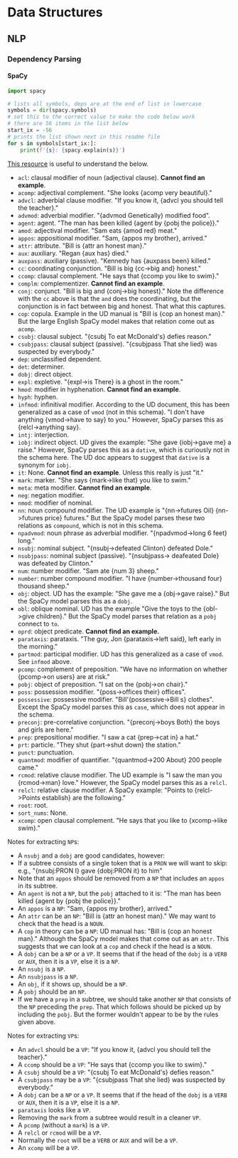 # Data Structures

## NLP

### Dependency Parsing

#### SpaCy

```python
import spacy

# lists all symbols, deps are at the end of list in lowercase
symbols = dir(spacy.symbols)
# set this to the correct value to make the code below work
# there are 56 items in the list below
start_ix = -56
# prints the list shown next in this readme file
for s in symbols[start_ix:]:
    print(f'{s}: {spacy.explain(s)}')
```

[This resource](https://downloads.cs.stanford.edu/nlp/software/dependencies_manual.pdf)
is useful to understand the below.

- `acl`: clausal modifier of noun (adjectival clause). **Cannot find an example**.
- `acomp`: adjectival complement. "She looks {acomp very beautiful}."
- `advcl`: adverbial clause modifier. "If you know it, {advcl you should tell the teacher}."
- `advmod`: adverbial modifier. "{advmod Genetically} modified food".
- `agent`: agent. "The man has been killed {agent by {pobj the police}}."
- `amod`: adjectival modifier. "Sam eats {amod red} meat."
- `appos`: appositional modifier. "Sam, {appos my brother}, arrived."
- `attr`: attribute. "Bill is {attr an honest man}."
- `aux`: auxiliary. "Regan {aux has} died."
- `auxpass`: auxiliary (passive). "Kennedy has {auxpass been} killed."
- `cc`: coordinating conjunction. "Bill is big {cc->big and} honest."
- `ccomp`: clausal complement. "He says that {ccomp you like to swim}."
- `complm`: complementizer. **Cannot find an example**.
- `conj`: conjunct. "Bill is big and {conj->big honest}." Note the difference
  with the `cc` above is that the `and` does the coordinating, but the conjunction
  is in fact between big and honest. That what this captures.
- `cop`: copula. Example in the UD manual is "Bill is {cop an honest man}." 
  But the large English SpaCy model makes that relation come out as `acomp`.
- `csubj`: clausal subject. "{csubj To eat McDonald's} defies reason."
- `csubjpass`: clausal subject (passive). "{csubjpass That she lied} was suspected by everybody."
- `dep`: unclassified dependent.
- `det`: determiner.
- `dobj`: direct object.
- `expl`: expletive. "{expl->is There} is a ghost in the room."
- `hmod`: modifier in hyphenation. **Cannot find an example**.
- `hyph`: hyphen.
- `infmod`: infinitival modifier. According to the UD document, this has been 
  generalized as a case of `vmod` (not in this schema). "I don't have anything 
  {vmod->have to say} to you." However, SpaCy parses this as {relcl->anything say}.
- `intj`: interjection.
- `iobj`: indirect object. UD gives the example: "She gave {iobj->gave me} a raise."
  However, SpaCy parses this as a `dative`, which is curiously not in the schema
  here. The UD doc appears to suggest that `dative` is a synonym for `iobj`.
- `it`: None. **Cannot find an example**. Unless this really is just "it."
- `mark`: marker. "She says {mark->like that} you like to swim."
- `meta`: meta modifier. **Cannot find an example**.
- `neg`: negation modifier.
- `nmod`: modifier of nominal. 
- `nn`: noun compound modifier. The UD example is "{nn->futures Oil} {nn->futures price} futures."
  But the SpaCy model parses these two relations as `compound`, which is not in
  this schema.
- `npadvmod`: noun phrase as adverbial modifier. "{npadvmod->long 6 feet} long."
- `nsubj`: nominal subject. "{nsubj->defeated Clinton} defeated Dole."
- `nsubjpass`: nominal subject (passive). "{nsubjpass-> deafeated Dole} was defeated by Clinton."
- `num`: number modifier. "Sam ate {num 3} sheep."
- `number`: number compound modifier. "I have {number->thousand four} thousand sheep."
- `obj`: object. UD has the example: "She gave me a {obj->gave raise}." But the
  SpaCy model parses this as a `dobj`.
- `obl`: oblique nominal. UD has the example "Give the toys to the {obl->give children}."
  But the SpaCy model parses that relation as a `pobj` connect to `to`.
- `oprd`: object predicate. **Cannot find an example.**
- `parataxis`: parataxis. "The guy, Jon {parataxis->left said}, left early in the morning."
- `partmod`: participal modifier. UD has this generalized as a case of `vmod`.
  See `infmod` above.
- `pcomp`: complement of preposition. "We have no information on whether 
  {pcomp->on users} are at risk."
- `pobj`: object of preposition. "I sat on the {pobj->on chair}."
- `poss`: possession modifier. "{poss->offices their} offices".
- `possessive`: possessive modifier. "Bill'{possessive->Bill s} clothes". Except
  the SpaCy model parses this as `case`, which does not appear in the schema.
- `preconj`: pre-correlative conjunction. "{preconj->boys Both} the boys and girls are here."
- `prep`: prepositional modifier. "I saw a cat {prep->cat in} a hat."
- `prt`: particle. "They shut {part->shut down} the station."
- `punct`: punctuation.
- `quantmod`: modifier of quantifier. "{quantmod->200 About} 200 people came."
- `rcmod`: relative clause modifier. The UD example is "I saw the man you {rcmod->man} love."
  However, the SpaCy model parses this as a `relcl`.
- `relcl`: relative clause modifier. A SpaCy example: "Points to 
  {relcl->Points establish} are the following."
- `root`: root. 
- `sort_nums`: None.
- `xcomp`: open clausal complement. "He says that you like to {xcomp->like swim}."

Notes for extracting `NP`s:
- A `nsubj` and a `dobj` are good candidates, however:
- If a subtree consists of a single token that is a `PRON` we will want to skip:
  e.g., "{nsubj:PRON I} gave {dobj:PRON it} to him"
- Note that an `appos` should be removed from a `NP` that includes an `appos` in its subtree.
- An `agent` is not a `NP`, but the `pobj` attached to it is: 
  "The man has been killed {agent by {pobj the police}}."
- An `appos` is a `NP`: "Sam, {appos my brother}, arrived."
- An `attr` can be an `NP`: "Bill is {attr an honest man}." We may want to check
  that the head is a `NOUN`.
- A `cop` in theory can be a `NP`: UD manual has: "Bill is {cop an honest man}." 
  Although the SpaCy model makes that come out as an `attr`. This suggests that 
  we can look at a `cop` and check if the head is a `NOUN`.
- A `dobj` can be a `NP` or a `VP`. It seems that if the head of the `dobj` is
  a `VERB` or `AUX`, then it is a `VP`, else it is a `NP`.
- An `nsubj` is a `NP`.
- An `nsubjpass` is a `NP`.
- An `obj`, if it shows up, should be a `NP`.
- A `pobj` should be an `NP`.
- If we have a `prep` in a subtree, we should take another `NP` that consists of
  the `NP` preceding the `prep`. That which follows should be picked up by
  including the `pobj`. But the former wouldn't appear to be by the rules given
  above.

Notes for extracting `VP`s:
- An `advcl` should be a `VP`: "If you know it, {advcl you should tell the teacher}."
- A `ccomp` should be a `VP`: "He says that {ccomp you like to swim}."
- A `csubj` should be a `VP`: "{csubj To eat McDonald's} defies reason."
- A `csubjpass` may be a `VP`: "{csubjpass That she lied} was suspected by everybody."
- A `dobj` can be a `NP` or a `VP`. It seems that if the head of the `dobj` is
  a `VERB` or `AUX`, then it is a `VP`, else it is a `NP`.
- `parataxis` looks like a `VP`.
- Removing the `mark` from a subtree would result in a cleaner `VP`.
- A `pcomp` (without a `mark`) is a `VP`.
- A `relcl` or `rcmod` will be a `VP`.
- Normally the `root` will be a `VERB` or `AUX` and will be a `VP`.
- An `xcomp` will be a `VP`.
